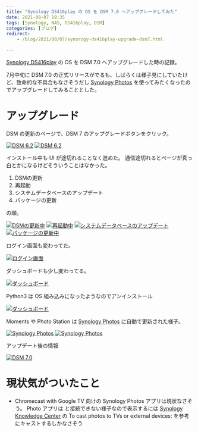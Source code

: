 ```yaml
---
title: "Synology DS416play の OS を DSM 7.0 へアップグレードしてみた"
date: 2021-08-07 19:35
tags: [Synology, NAS, DS416play, DSM]
categories: [ブログ]
redirect:
    - /blog/2021/08/07/synorogy-ds416play-upgrade-dsm7.html

---
```


[Synology DS416play](http://web.archive.org/web/20170709043315if_/https://www.synology.com/ja-jp/products/DS216play) の OS を DSM 7.0 へアップグレードした時の記録。

7月中旬に DSM 7.0 の正式リリースがでるも、しばらくは様子見にしていたけど、致命的な不具合もなさそうだし [Synology Photos](https://www.synology.com/ja-jp/DSM70/SynologyPhotos) を使ってみたくなったのでアップグレードしてみることとした。

# アップグレード

DSM の更新のページで、DSM 7 のアップグレードボタンをクリック。

[<img src="{{ thumbnail('/images/20210807_ds416play_01_dsm624_upgrade.png', 640, 640) }}" alt="DSM 6.2">](/images/20210807_ds416play_01_dsm624_upgrade.png) [<img src="{{ thumbnail('/images/20210807_ds416play_02_dsm624_upgrade.png', 640, 640) }}" alt="DSM 6.2">](/images/20210807_ds416play_02_dsm624_upgrade.png)

インストール中も UI が途切れることなく進めた。
通信途切れるとページが真っ白とかになるけどそういうことはなかった。

1. DSMの更新
2. 再起動
3. システムデータベースのアップデート
4. パッケージの更新

の順。

[<img src="{{ thumbnail('/images/20210807_ds416play_03_dsm7_install.png', 640, 640) }}" alt="DSMの更新中">](/images/20210807_ds416play_03_dsm7_install.png) [<img src="{{ thumbnail('/images/20210807_ds416play_04_dsm7_install.png', 640, 640) }}" alt="再起動中">](/images/20210807_ds416play_04_dsm7_install.png) [<img src="{{ thumbnail('/images/20210807_ds416play_05_dsm7_install.png', 640, 640) }}" alt="システムデータベースのアップデート">](/images/20210807_ds416play_05_dsm7_install.png) [<img src="{{ thumbnail('/images/20210807_ds416play_06_dsm7_install.png', 640, 640) }}" alt="パッケージの更新中">](/images/20210807_ds416play_06_dsm7_install.png)

ログイン画面も変わってた。

[<img src="{{ thumbnail('/images/20210807_ds416play_07_dsm7_login.png', 640, 640) }}" alt="ログイン画面">](/images/20210807_ds416play_07_dsm7_login.png)

ダッシュボードも少し変わってる。

[<img src="{{ thumbnail('/images/20210807_ds416play_08_dsm7_dashboard.png', 640, 640) }}" alt="ダッシュボード">](/images/20210807_ds416play_08_dsm7_dashboard.png)

Python3 は OS 組み込みになったようなのでアンインストール

[<img src="{{ thumbnail('/images/20210807_ds416play_09_dsm7_python3_uninstall.png', 640, 640) }}" alt="ダッシュボード">](/images/20210807_ds416play_09_dsm7_python3_uninstall.png)

Moments や Photo Station は [Synology Photos](https://www.synology.com/ja-jp/DSM70/SynologyPhotos) に自動で更新された様子。

[<img src="{{ thumbnail('/images/20210807_ds416play_10_dsm7_photos.png', 640, 640) }}" alt="Synology Photos">](/images/20210807_ds416play_10_dsm7_photos.png) [<img src="{{ thumbnail('/images/20210807_ds416play_11_dsm7_photos.png', 640, 640) }}" alt="Synology Photos">](/images/20210807_ds416play_11_dsm7_photos.png)

アップデート後の情報

[<img src="{{ thumbnail('/images/20210807_ds416play_12_dsm7.png', 640, 640) }}" alt="DSM 7.0">](/images/20210807_ds416play_12_dsm7.png)

# 現状気がついたこと

* Chromecast with Google TV 向けの Synology Photos アプリは現状なさそう。
  Photo アプリは と接続できない様子なので表示するには [Synology Knowledge Center](https://kb.synology.com/en-my/DSM/help/SynologyPhotos/Android?version=7#b_28) の To cast photos to TVs or external devices: を参考にキャストするしかなさそう

